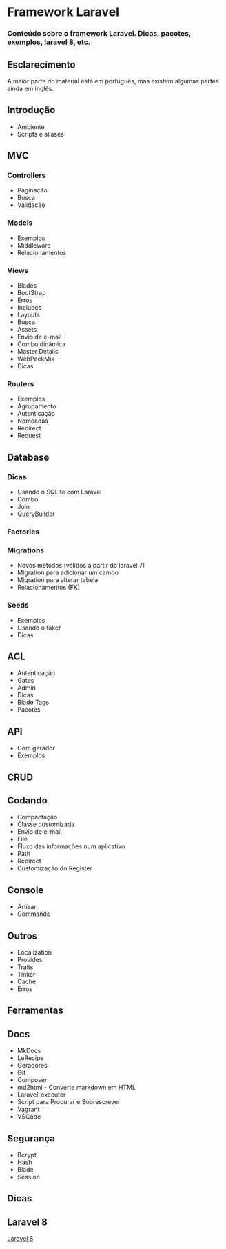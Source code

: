 # Framework Laravel

### Conteúdo sobre o framework Laravel. Dicas, pacotes, exemplos, laravel 8, etc.


## Esclarecimento

A maior parte do material está em português, mas existem algumas partes ainda em inglês.


## Introdução

- Ambiente
- Scripts e aliases


## MVC

### Controllers

- Paginação
- Busca
- Validação

### Models

- Exemplos
- Middleware
- Relacionamentos

### Views

- Blades
- BootStrap
- Erros
- Includes
- Layouts
- Busca
- Assets
- Envio de e-mail
- Combo dinâmica
- Master Details
- WebPackMix
- Dicas

### Routers

- Exemplos
- Agrupamento
- Autenticação
- Nomeadas
- Redirect
- Request


## Database

### Dicas

- Usando o SQLite com Laravel
- Combo
- Join
- QueryBuilder

### Factories

### Migrations

- Novos métodos (válidos a partir do laravel 7)
- Migration para adicionar um campo
- Migration para alterar tabela
- Relacionamentos (FK)

### Seeds

- Exemplos
- Usando o faker
- Dicas


## ACL

- Autenticação
- Gates
- Admin
- Dicas
- Blade Tags
- Pacotes


## API

- Com gerador
- Exemplos


## CRUD


## Codando

- Compactação
- Classe customizada
- Envio de e-mail
- File
- Fluxo das informações num aplicativo
- Path
- Redirect
- Customização do Register


## Console

- Artisan
- Commands


## Outros

- Localization
- Provides
- Traits
- Tinker
- Cache
- Erros

## Ferramentas

## Docs

- MkDocs
- LeRecipe
- Geradores
- Git
- Composer
- md2html - Converte markdown em HTML
- Laravel-executor
- Script para Procurar e Sobrescrever
- Vagrant
- VSCode

## Segurança

- Bcrypt
- Hash
- Blade
- Session

## Dicas

## Laravel 8

[Laravel 8](laravel8)


